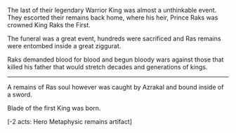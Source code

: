 The last of their legendary Warrior King was almost a unthinkable event.  
They escorted their remains back home, where his heir, Prince Raks was crowned King Raks the First.

The funeral was a great event, hundreds were sacrificed and Ras remains were entombed inside a great ziggurat.

Raks demanded blood for blood and begun bloody wars against those that killed his father that would stretch decades and generations of kings.

---

A remains of Ras soul however was caught by Azrakal and bound inside of a sword.

Blade of the first King was born.

[-2 acts: Hero Metaphysic remains artifact]